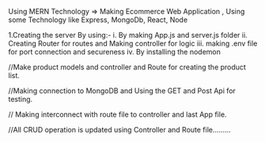 Using MERN Technology => Making Ecommerce Web Application , Using some Technology like Express, MongoDb, React, Node

1.Creating the server By using:-
i. By making App.js and server.js folder
ii. Creating Router for routes and Making controller for logic
iii. making .env file for port connection and secureness
iv. By installing the nodemon 


//Make product models and controller and Route for creating the product list.

//Making connection to MongoDB and Using the GET and Post Api for testing.

// Making interconnect with route file to controller and last App file.


//All CRUD operation is updated using Controller and Route file.........
